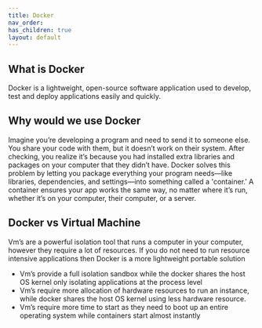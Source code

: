 ```yaml
---
title: Docker
nav_order: 
has_children: true
layout: default
---
```


## What is Docker

Docker is a lightweight, open-source software application used to develop, test and deploy applications easily and quickly. 

## Why would we use Docker

Imagine you’re developing a program and need to send it to someone else. You share your code with them, but it doesn’t work on their system. After checking, you realize it’s because you had installed extra libraries and packages on your computer that they didn’t have. Docker solves this problem by letting you package everything your program needs—like libraries, dependencies, and settings—into something called a 'container.' A container ensures your app works the same way, no matter where it’s run, whether it’s on your computer, their computer, or a server. 

## Docker vs Virtual Machine
Vm’s are a powerful isolation tool that runs a computer in your computer, however they require a lot of resources. If you do not need to run resource intensive applications then Docker is a more lightweight portable solution
- Vm’s provide a full isolation sandbox while the docker shares the host OS kernel only isolating applications at the process level
- Vm’s require more allocation of hardware resources to run an instance, while docker shares the host OS kernel using less hardware resource. 
- Vm’s require more time to start as they need to boot up an entire operating system while containers start almost instantly

